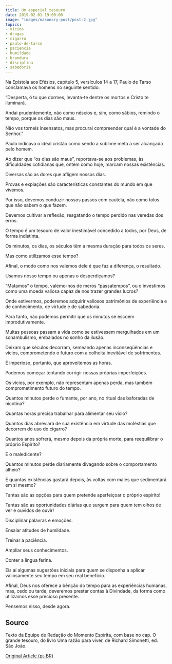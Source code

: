 ```yaml
---
title: Um especial tesouro
date: 2019-02-01 19:00:00
image: "images/masonary-post/post-2.jpg"
topics: 
- vicios
- drogas
- cigarro
- paulo-de-tarso
- paciencia
- humildade
- brandura
- disciplina
- sabedoria
---
```


Na Epístola aos Efésios, capítulo 5, versículos 14 a 17, Paulo de Tarso
conclamava os homens no seguinte sentido:

“Desperta, ó tu que dormes, levanta-te dentre os mortos e Cristo te iluminará.

Andai prudentemente, não como néscios e, sim, como sábios, remindo o tempo,
porque os dias são maus.

Não vos torneis insensatos, mas procurai compreender qual é a vontade do
Senhor.”

Paulo indicava o ideal cristão como sendo a sublime meta a ser alcançada pelo
homem.

Ao dizer que “os dias são maus”, reportava-se aos problemas, às dificuldades
cotidianas que, ontem como hoje, marcam nossas existências.

Diversas são as dores que afligem nossos dias.

Provas e expiações são características constantes do mundo em que vivemos.

Por isso, devemos conduzir nossos passos com cautela, não como tolos que não
sabem o que fazem.

Devemos cultivar a reflexão, resgatando o tempo perdido nas veredas dos erros.

O tempo é um tesouro de valor inestimável concedido a todos, por Deus, de forma
indistinta.

Os minutos, os dias, os séculos têm a mesma duração para todos os seres.

Mas como utilizamos esse tempo?

Afinal, o modo como nos valemos dele é que faz a diferença, o resultado.

Usamos nosso tempo ou apenas o desperdiçamos?

“Matamos” o tempo, valemo-nos de meros “passatempos”, ou o investimos como uma
moeda valiosa capaz de nos trazer grandes lucros?

Onde estivermos, poderemos adquirir valiosos patrimônios de experiência e de
conhecimento, de virtude e de sabedoria.

Para tanto, não podemos permitir que os minutos se escoem improdutivamente.

Muitas pessoas passam a vida como se estivessem mergulhados em um sonambulismo,
embalados no sonho da ilusão.

Deixam que séculos decorram, semeando apenas inconseqüências e vícios,
comprometendo o futuro com a colheita inevitável de sofrimentos.

É imperioso, portanto, que aproveitemos as horas.

Podemos começar tentando corrigir nossas próprias imperfeições.

Os vícios, por exemplo, não representam apenas perda, mas também
comprometimento futuro do tempo.

Quantos minutos perde o fumante, por ano, no ritual das baforadas de nicotina?

Quantas horas precisa trabalhar para alimentar seu vício?

Quantos dias abreviará de sua existência em virtude das moléstias que decorrem
do uso do cigarro?

Quantos anos sofrerá, mesmo depois da própria morte, para reequilibrar o
próprio Espírito?

E o maledicente?

Quantos minutos perde diariamente divagando sobre o comportamento alheio?

E quantas existências gastará depois, às voltas com males que sedimentará em si
mesmo?

Tantas são as opções para quem pretende aperfeiçoar o próprio espírito!

Tantas são as oportunidades diárias que surgem para quem tem olhos de ver e
ouvidos de ouvir!

Disciplinar palavras e emoções.

Ensaiar atitudes de humildade.

Treinar a paciência.

Ampliar seus conhecimentos.

Conter a língua ferina.

Eis aí algumas sugestões iniciais para quem se disponha a aplicar valiosamente
seu tempo em seu real benefício.

Afinal, Deus nos oferece a bênção do tempo para as experiências humanas, mas,
cedo ou tarde, deveremos prestar contas à Divindade, da forma como utilizamos
esse precioso presente.

Pensemos nisso, desde agora.
 
## Source
Texto da Equipe de Redação do Momento Espírita, com base no cap. O grande
tesouro, do livro Uma razão para viver, de Richard Simonetti, ed. São João.

[Original Article (pt-BR)](http://momento.com.br/pt/ler_texto.php?id=1485)
